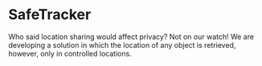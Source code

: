 # SafeTracker
Who said location sharing would affect privacy? Not on our watch! We are developing a solution in which the location of any object is retrieved, however, only in controlled locations.
